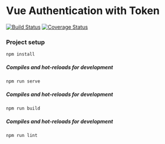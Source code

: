 # Vue Authentication with Token
[![Build Status](https://travis-ci.org/hummeljoachim/vue-auth.svg?branch=master)](https://travis-ci.org/hummeljoachim/vue-auth)
[![Coverage Status](https://coveralls.io/repos/github/hummeljoachim/vue-auth/badge.svg?branch=master)](https://coveralls.io/github/hummeljoachim/vue-auth?branch=master)

### Project setup
```
npm install
```

##### Compiles and hot-reloads for development
```
npm run serve
```

##### Compiles and hot-reloads for development
```
npm run build
```

##### Compiles and hot-reloads for development
```
npm run lint
```
